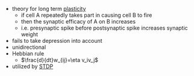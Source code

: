 + theory for long term [plasticity](Plasticity.md) 
	+ if cell A repeatedly takes part in causing cell B to fire
	+ then the synaptic efficacy of A on B increases
	+ i.e. presynaptic spike before postsynaptic spike increases synaptic weight
+ fails to take depression into account
+ unidirectional
+ Hebbian rule
	+ $\frac{d}{dt}w_{ij}=\eta v_iv_j$
+ utilized by [STDP](Spike-Timing%20Dependent%20Plasticity.md)

